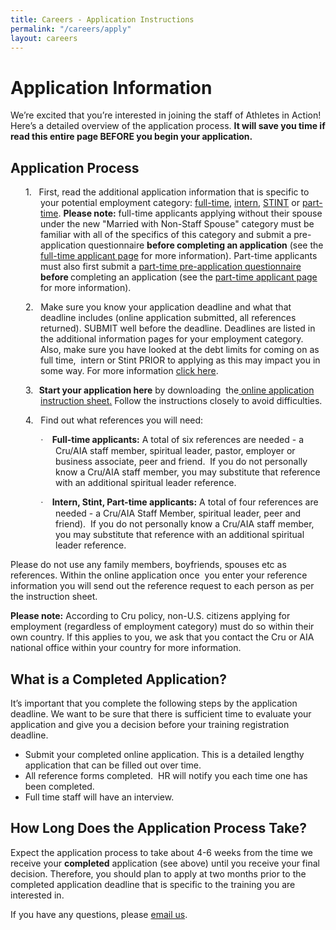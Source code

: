 ```yaml
---
title: Careers - Application Instructions
permalink: "/careers/apply"
layout: careers
---
```


<h1>Application Information</h1><p>We&rsquo;re excited that you&rsquo;re interested in joining the staff of Athletes in Action! Here&rsquo;s a detailed overview of the application process. <strong>It will save you time if read this entire page BEFORE you begin your application.</strong></p><h2>Application Process</h2><p class="MsoNoSpacing" style="margin-left: .5in; text-indent: -.25in; mso-list: l1 level1 lfo1;"><span style="mso-fareast-font-family: Cambria; mso-fareast-theme-font: minor-latin; mso-bidi-font-family: Cambria; mso-bidi-theme-font: minor-latin;"><span style="mso-list: Ignore;">1.<span style="font: 7.0pt 'Times New Roman';">&nbsp;&nbsp;&nbsp;&nbsp; </span></span></span>First, read the additional application information that is specific to your potential employment category: <a href="/careers/full-time">full-time</a>, <a href="/careers/intern">intern</a>, <a href="/careers/stint">STINT</a> or <a href="/careers/part-time-field-staff">part-time</a>. <strong>Please note:</strong> full-time applicants applying without their spouse under the new "Married with Non-Staff Spouse" category must be familiar with all of the specifics of this category and submit a pre-application questionnaire <strong>before completing an application</strong> (see the <a href="/careers/full-time">full-time applicant page</a> for more information). Part-time applicants must also first submit a <a href="/uploads/careers/PTFS%20pre-ap%20questionnaire.docx">part-time pre-application questionnaire</a><strong> before </strong>completing an application (see the <a href="/careers/part-time-field-staff">part-time applicant page</a> for more information). <a href="http://recruiting.athletesinaction.org/internship/full-time-staff-applicants/" title="Full-time"><span style="color: windowtext; text-decoration: none; text-underline: none;"></span></a><a href="/careers-full-time"><span style="color: windowtext; text-decoration: none; text-underline: none;"></span></a></p><p></p><p class="MsoNoSpacing" style="margin-left: .5in; text-indent: -.25in; mso-list: l0 level1 lfo1;"><span style="mso-fareast-font-family: Cambria; mso-fareast-theme-font: minor-latin; mso-bidi-font-family: Cambria; mso-bidi-theme-font: minor-latin;"><span style="mso-list: Ignore;">2.<span style="font: 7.0pt 'Times New Roman';">&nbsp;&nbsp;&nbsp;&nbsp; </span></span></span>Make sure you know your application deadline and what that deadline includes (online application submitted, all references returned). SUBMIT well before the deadline. Deadlines are listed in the additional information pages for your employment category. Also, make sure you have looked at the debt limits for coming on as full time,&nbsp; intern or Stint PRIOR to applying as this may impact you in some way. For more information <a href="/careers/debt-limits">click here</a>.</p><p class="MsoNoSpacing" style="margin-left: .5in; text-indent: -.25in; mso-list: l0 level1 lfo1;"><span style="mso-fareast-font-family: Cambria; mso-fareast-theme-font: minor-latin; mso-bidi-font-family: Cambria; mso-bidi-theme-font: minor-latin;"><span style="mso-list: Ignore;">3.<span style="font: 7.0pt 'Times New Roman';">&nbsp;&nbsp;&nbsp; </span></span></span><strong><span style="text-decoration: underline;"></span> Start your application here</strong> by downloading&nbsp; the<a href="/uploads/careers/One%20Ap%20Instructions.pdf"> online application instruction sheet</a><span style="color: blue;"></span><a href="/uploads/careers/Instructions%20for%20AIA%20Applications.pdf">.</a> Follow the instructions closely to avoid difficulties.</p><p></p><p class="MsoNoSpacing" style="margin-left: .5in; text-indent: -.25in; mso-list: l1 level1 lfo1;"><span style="mso-fareast-font-family: Cambria; mso-fareast-theme-font: minor-latin; mso-bidi-font-family: Cambria; mso-bidi-theme-font: minor-latin;"><span style="mso-list: Ignore;">4.<span style="font: 7.0pt 'Times New Roman';">&nbsp;&nbsp;&nbsp;&nbsp; </span></span></span>Find out what references you will need:</p><p></p><p class="MsoNoSpacing" style="margin-left: .75in; text-indent: -.25in; mso-list: l0 level1 lfo2;"><span style="font-family: Symbol; mso-fareast-font-family: Symbol; mso-bidi-font-family: Symbol;"><span style="mso-list: Ignore;">&middot;<span style="font: 7.0pt 'Times New Roman';">&nbsp;&nbsp;&nbsp;&nbsp;&nbsp; </span></span></span><b style="mso-bidi-font-weight: normal;">Full-time applicants:</b> A total of&nbsp;six references are needed - a Cru/AIA staff member, spiritual leader, pastor, employer or business associate, peer and friend.&nbsp; If you do not personally know a Cru/AIA staff member, you may substitute that reference with an additional spiritual leader reference.</p><p></p><p class="MsoNoSpacing" style="margin-left: .75in; text-indent: -.25in; mso-list: l0 level1 lfo2;"><span style="font-family: Symbol; mso-fareast-font-family: Symbol; mso-bidi-font-family: Symbol;"><span style="mso-list: Ignore;">&middot;<span style="font: 7.0pt 'Times New Roman';">&nbsp;&nbsp;&nbsp;&nbsp;&nbsp; </span></span></span><b style="mso-bidi-font-weight: normal;">Intern, Stint, Part-time applicants:</b> A total of four references are needed - a Cru/AIA Staff Member, spiritual leader, peer and friend).&nbsp; If you do not personally know a Cru/AIA staff member, you may substitute that reference with an additional spiritual leader reference.</p><p></p><p class="MsoNoSpacing">Please do not&nbsp;use&nbsp;any family members, boyfriends, spouses etc as references. Within the online application once&nbsp; you enter your reference information you will send out the reference request to each person as per the instruction sheet.</p><p></p><p></p><p class="MsoNoSpacing"><b style="mso-bidi-font-weight: normal;">Please note:</b> According to Cru policy, non-U.S. citizens applying for employment (regardless of employment category) must do so within their own country. If this applies to you, we ask that you contact the Cru or AIA national office within your country for more information.</p><h2 class="p1">What is a Completed Application?</h2><p class="p1">It&rsquo;s important that you complete the following steps by the application deadline. We want to be sure that there is sufficient time to evaluate your application and give you a decision before your training registration deadline.&nbsp;</p><p class="p2"></p><ul class="ul1"><li class="li1">Submit your completed online application<span class="s2">. This is a detailed lengthy application that can be filled out over time.<br /></span></li><li class="li1">All reference forms completed.&nbsp; HR will notify you each time one has been completed.</li><li class="li1">Full time staff will have an interview.</li></ul><h2 class="MsoNoSpacing"><span style="mso-bidi-font-style: italic;">How Long Does the Application Process Take?</span></h2><p></p><p class="MsoNoSpacing">Expect the application process to take about 4-6 weeks from the time we receive your <strong>completed</strong> application (see above) until you receive your final decision. Therefore, you should plan to apply at two months prior to the completed application deadline that is specific to the training you are interested in.</p><p></p><p></p><p class="MsoNoSpacing">If you have any questions,&nbsp;please&nbsp;<a href="mailto:pat.lower@athletesinaction.org">email us</a>.</p><p></p><p class="MsoNoSpacing">&nbsp;</p><p></p>